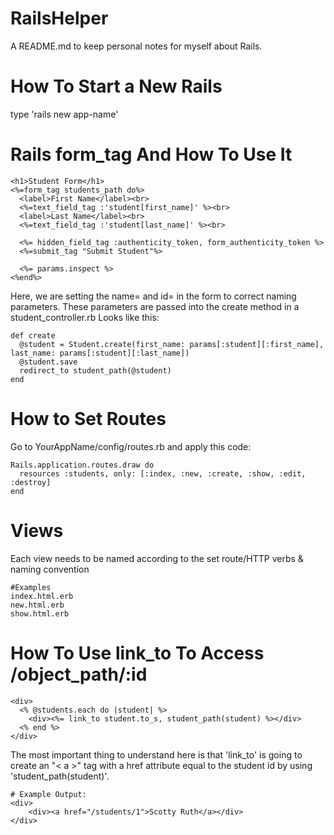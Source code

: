 # RailsHelper
A README.md to keep personal notes for myself about Rails.

# How To Start a New Rails
type 'rails new app-name'

# Rails form_tag And How To Use It
```
<h1>Student Form</h1>
<%=form_tag students_path do%>
  <label>First Name</label><br>
  <%=text_field_tag :'student[first_name]' %><br>
  <label>Last Name</label><br>
  <%=text_field_tag :'student[last_name]' %><br>

  <%= hidden_field_tag :authenticity_token, form_authenticity_token %>
  <%=submit_tag "Submit Student"%>

  <%= params.inspect %>
<%end%>
```
Here, we are setting the name= and id= in the form to correct naming parameters.
These parameters are passed into the create method in a student_controller.rb
Looks like this:
```
def create
  @student = Student.create(first_name: params[:student][:first_name], last_name: params[:student][:last_name])
  @student.save
  redirect_to student_path(@student)
end
```

# How to Set Routes
Go to YourAppName/config/routes.rb and apply this code:
```
Rails.application.routes.draw do
  resources :students, only: [:index, :new, :create, :show, :edit, :destroy]
end
```

# Views
Each view needs to be named according to the set route/HTTP verbs & naming convention
```
#Examples
index.html.erb
new.html.erb
show.html.erb
```

# How To Use link_to To Access /object_path/:id
```
<div>
  <% @students.each do |student| %>
    <div><%= link_to student.to_s, student_path(student) %></div>
  <% end %>
</div>
```

The most important thing to understand here is that 'link_to' is going to create
an "< a >" tag with a href attribute equal to the student id by using 'student_path(student)'.

```
# Example Output:
<div>
    <div><a href="/students/1">Scotty Ruth</a></div>
</div>
```
